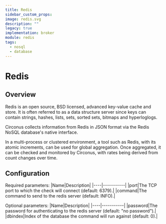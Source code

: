 ```yaml
---
title: Redis
sidebar_custom_props:
image: redis.svg
description: ""
legacy: true
implementation: broker
module: redis
tags:
  - nosql
  - database
---
```


# Redis

## Overview

Redis is an open source, BSD licensed, advanced key-value cache and store. It is often referred to as a data structure server since keys can contain strings, hashes, lists, sets, sorted sets, bitmaps and hyperloglogs.

Circonus collects information from Redis in JSON format via the Redis NoSQL database's native interface.

In a multi-process or clustered environment, a tool such as Redis, with its atomic increments, can be used for global aggregation. Once aggregated, it can be checked and monitored by Circonus, with rates being derived from count changes over time.

## Configuration

Required parameters:
|Name|Description|
|----|-----------|
|port|The TCP port to which the check will connect (default: 6379).|
|command|The command to send to the redis server (default: INFO).|

Optional parameters:
|Name|Description|
|----|-----------|
|password|The password for authenticating to the redis server (default: "no password").|
|dbindex|Index of the database the command will run against (default: 0).|
